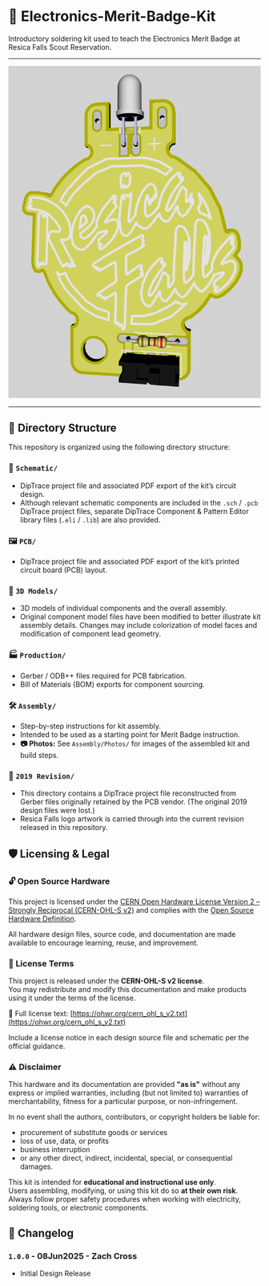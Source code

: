 # 🧰 Electronics-Merit-Badge-Kit

Introductory soldering kit used to teach the Electronics Merit Badge at Resica Falls Scout Reservation.

---

![📸 Assembled Kit 3D Render](Assembly/Photos/RFSR_ElectronicsMeritBadgeKit-PCBRenderFront.png)

---

## 📁 Directory Structure
This repository is organized using the following directory structure:


### 📐 `Schematic/`
- DipTrace project file and associated PDF export of the kit’s circuit design.  
- Although relevant schematic components are included in the `.sch` / `.pcb` DipTrace project files, separate DipTrace Component & Pattern Editor library files (`.eli` / `.lib`) are also provided.


### 🖼️ `PCB/`
- DipTrace project file and associated PDF export of the kit’s printed circuit board (PCB) layout.  


### 🧱 `3D Models/`
- 3D models of individual components and the overall assembly.  
- Original component model files have been modified to better illustrate kit assembly details.  Changes may include colorization of model faces and modification of component lead geometry.


### 🏭 `Production/`
- Gerber / ODB++ files required for PCB fabrication.  
- Bill of Materials (BOM) exports for component sourcing.


### 🛠️ `Assembly/`
- Step-by-step instructions for kit assembly.  
- Intended to be used as a starting point for Merit Badge instruction.  
- **📷 Photos:** See `Assembly/Photos/` for images of the assembled kit and build steps.


### 📜 `2019 Revision/`
- This directory contains a DipTrace project file reconstructed from Gerber files originally retained by the PCB vendor.  (The original 2019 design files were lost.)
- Resica Falls logo artwork is carried through into the current revision released in this repository.


## 🛡️ Licensing & Legal

### 🔓 Open Source Hardware

This project is licensed under the [CERN Open Hardware License Version 2 – Strongly Reciprocal (CERN-OHL-S v2)](https://ohwr.org/cern_ohl_s_v2.txt) and complies with the [Open Source Hardware Definition](https://www.oshwa.org/definition/).

All hardware design files, source code, and documentation are made available to encourage learning, reuse, and improvement.


### 📜 License Terms

This project is released under the **CERN-OHL-S v2 license**.  
You may redistribute and modify this documentation and make products using it under the terms of the license.

🔗 Full license text: [https://ohwr.org/cern_ohl_s_v2.txt](https://ohwr.org/cern_ohl_s_v2.txt)

Include a license notice in each design source file and schematic per the official guidance.


### ⚠️ Disclaimer

This hardware and its documentation are provided **"as is"** without any express or implied warranties, including (but not limited to) warranties of merchantability, fitness for a particular purpose, or non-infringement.

In no event shall the authors, contributors, or copyright holders be liable for:

- procurement of substitute goods or services  
- loss of use, data, or profits  
- business interruption  
- or any other direct, indirect, incidental, special, or consequential damages.

This kit is intended for **educational and instructional use only**.  
Users assembling, modifying, or using this kit do so **at their own risk**.  
Always follow proper safety procedures when working with electricity, soldering tools, or electronic components.


## 📅 Changelog

### `1.0.0` - 08Jun2025 - Zach Cross
- Initial Design Release

